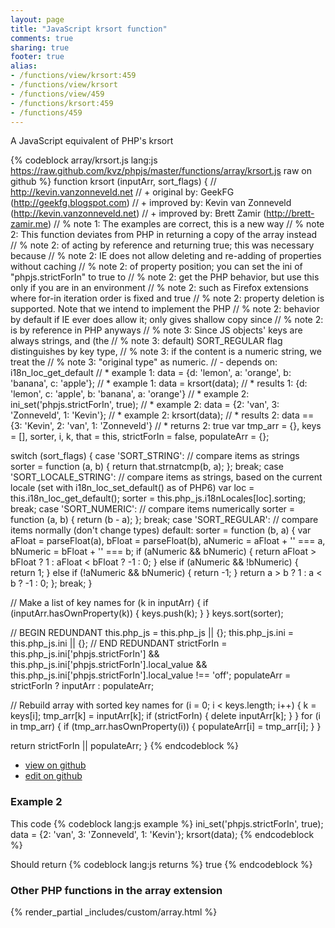 ```yaml
---
layout: page
title: "JavaScript krsort function"
comments: true
sharing: true
footer: true
alias:
- /functions/view/krsort:459
- /functions/view/krsort
- /functions/view/459
- /functions/krsort:459
- /functions/459
---
```

<!-- Generated by Rakefile:build -->
A JavaScript equivalent of PHP's krsort

{% codeblock array/krsort.js lang:js https://raw.github.com/kvz/phpjs/master/functions/array/krsort.js raw on github %}
function krsort (inputArr, sort_flags) {
  // http://kevin.vanzonneveld.net
  // +   original by: GeekFG (http://geekfg.blogspot.com)
  // +   improved by: Kevin van Zonneveld (http://kevin.vanzonneveld.net)
  // +   improved by: Brett Zamir (http://brett-zamir.me)
  // %          note 1: The examples are correct, this is a new way
  // %        note 2: This function deviates from PHP in returning a copy of the array instead
  // %        note 2: of acting by reference and returning true; this was necessary because
  // %        note 2: IE does not allow deleting and re-adding of properties without caching
  // %        note 2: of property position; you can set the ini of "phpjs.strictForIn" to true to
  // %        note 2: get the PHP behavior, but use this only if you are in an environment
  // %        note 2: such as Firefox extensions where for-in iteration order is fixed and true
  // %        note 2: property deletion is supported. Note that we intend to implement the PHP
  // %        note 2: behavior by default if IE ever does allow it; only gives shallow copy since
  // %        note 2: is by reference in PHP anyways
  // %        note 3: Since JS objects' keys are always strings, and (the
  // %        note 3: default) SORT_REGULAR flag distinguishes by key type,
  // %        note 3: if the content is a numeric string, we treat the
  // %        note 3: "original type" as numeric.
  // -    depends on: i18n_loc_get_default
  // *     example 1: data = {d: 'lemon', a: 'orange', b: 'banana', c: 'apple'};
  // *     example 1: data = krsort(data);
  // *     results 1: {d: 'lemon', c: 'apple', b: 'banana', a: 'orange'}
  // *     example 2: ini_set('phpjs.strictForIn', true);
  // *     example 2: data = {2: 'van', 3: 'Zonneveld', 1: 'Kevin'};
  // *     example 2: krsort(data);
  // *     results 2: data == {3: 'Kevin', 2: 'van', 1: 'Zonneveld'}
  // *     returns 2: true
  var tmp_arr = {},
    keys = [],
    sorter, i, k, that = this,
    strictForIn = false,
    populateArr = {};

  switch (sort_flags) {
  case 'SORT_STRING':
    // compare items as strings
    sorter = function (a, b) {
      return that.strnatcmp(b, a);
    };
    break;
  case 'SORT_LOCALE_STRING':
    // compare items as strings, based on the current locale (set with  i18n_loc_set_default() as of PHP6)
    var loc = this.i18n_loc_get_default();
    sorter = this.php_js.i18nLocales[loc].sorting;
    break;
  case 'SORT_NUMERIC':
    // compare items numerically
    sorter = function (a, b) {
      return (b - a);
    };
    break;
  case 'SORT_REGULAR':
    // compare items normally (don't change types)
  default:
    sorter = function (b, a) {
      var aFloat = parseFloat(a),
        bFloat = parseFloat(b),
        aNumeric = aFloat + '' === a,
        bNumeric = bFloat + '' === b;
      if (aNumeric && bNumeric) {
        return aFloat > bFloat ? 1 : aFloat < bFloat ? -1 : 0;
      } else if (aNumeric && !bNumeric) {
        return 1;
      } else if (!aNumeric && bNumeric) {
        return -1;
      }
      return a > b ? 1 : a < b ? -1 : 0;
    };
    break;
  }

  // Make a list of key names
  for (k in inputArr) {
    if (inputArr.hasOwnProperty(k)) {
      keys.push(k);
    }
  }
  keys.sort(sorter);

  // BEGIN REDUNDANT
  this.php_js = this.php_js || {};
  this.php_js.ini = this.php_js.ini || {};
  // END REDUNDANT
  strictForIn = this.php_js.ini['phpjs.strictForIn'] && this.php_js.ini['phpjs.strictForIn'].local_value && this.php_js.ini['phpjs.strictForIn'].local_value !== 'off';
  populateArr = strictForIn ? inputArr : populateArr;


  // Rebuild array with sorted key names
  for (i = 0; i < keys.length; i++) {
    k = keys[i];
    tmp_arr[k] = inputArr[k];
    if (strictForIn) {
      delete inputArr[k];
    }
  }
  for (i in tmp_arr) {
    if (tmp_arr.hasOwnProperty(i)) {
      populateArr[i] = tmp_arr[i];
    }
  }

  return strictForIn || populateArr;
}
{% endcodeblock %}

 - [view on github](https://github.com/kvz/phpjs/blob/master/functions/array/krsort.js)
 - [edit on github](https://github.com/kvz/phpjs/edit/master/functions/array/krsort.js)

### Example 2
This code
{% codeblock lang:js example %}
ini_set('phpjs.strictForIn', true);
data = {2: 'van', 3: 'Zonneveld', 1: 'Kevin'};
krsort(data);
{% endcodeblock %}

Should return
{% codeblock lang:js returns %}
true
{% endcodeblock %}


### Other PHP functions in the array extension
{% render_partial _includes/custom/array.html %}
